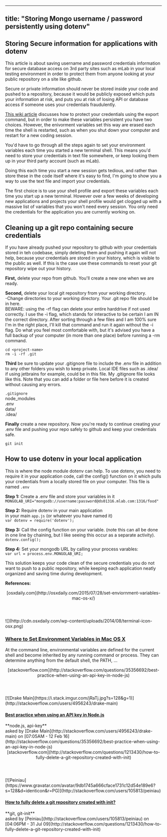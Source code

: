 
---
title: "Storing Mongo username / password persistently using dotenv"
---

## Storing Secure information for applications with dotenv

This article is about saving username and password credentials information for secure database access on 3rd party sites such as mLab in your local testing environment in order to protect them from anyone looking at your public repository on a site like github.

Secure or private information should never be stored inside your code and pushed to a repository, because it would be publicly exposed which puts your information at risk, and puts you at risk of losing API or database access if someone uses your credentials fraudulently.

[This wiki article](//forum.freecodecamp.com/t/guide-for-using-mongodb-and-deploying-to-heroku/19347/3) discusses how to protect your credentials using the export command, but in order to make these variables persistent you have two choices. However, the enivorment variables set this way are erased each time the shell is restarted, such as when you shut down your computer and restart for a new coding session.

You'd have to go through all the steps again to set your environment variables each time you started a new terminal shell. This means you'd need to store your credentials in text file somewhere, or keep looking them up in your third party account (such as mLab).

Doing this each time you start a new session gets tedious, and rather than store these in the code itself where it's easy to find, I'm going to show you a way to use the text file and import your credentials.

The first choice is to use your shell profile and export these variables each time you start up a new terminal. However over a few weeks of developing new applications and projects your shell profile would get clogged up with a massive list of variables that you won't need every session. You only need the credentials for the application you are currently working on.

## Cleaning up a git repo containing secure credentials

If you have already pushed your repository to github with your credentials stored in teh codebase, simply deleting them and pushing it again will not help, because your credentials are stored in your history, which is visible to the public as well. If this is the case use these commands to reset your git repository wipe out your history.

**First,** delete your repo from github. You'll create a new one when we are ready.

**Second,** delete your local git repository from your working directory.  
-Change directories to your working directory. Your .git repo file should be in here.  
BEWARE: using the -rf flag can delete your entire harddrive if not used correctly. I use the -i flag, which stands for interactive to be certain I am IN the correct directory. After sorting through a few files and I am 100% sure I'm in the right place, I'll kill that command and run it again without the -i flag. Do what you feel most comfortable with, but it's advised you have a full backup of your computer (in more than one place) before running a -rm command.

    cd <project-name>
    rm -i -rf .git

**Third** be sure to update your .gitignore file to include the .env file in addition to any other folders you wish to keep private. Local IDE files such as .idea/ if using jetbrains for example, could be in this file. My .gitignore file looks like this. Note that you can add a folder or file here before it is created without causing any errors.

`.gitignore`  
node_modules  
.env  
data/  
.idea/

**Finally** create a new repository. Now you're ready to continue creating your .env file and pushing your repo safely to github and keep your credentials safe.

`git init`

## How to use dotenv in your local application

This is where the node module dotenv can help. To use dotenv, you need to require it in your application code, call the config() function on it which pulls your credentials from a locally stored file on your computer. This file is named `.env`

**Step 1:** Create a .env file and store your variables in it  
`MONGOLAB_URI="mongodb://username:password@ds01316.mlab.com:1316/food"`

**Step 2:** Require dotenv in your main application  
in your main `app.js` (or whatever you have named it)  
`var dotenv = require('dotenv');`

**Step 3:** Call the config function on your variable. (note this can all be done in one line by chaining, but I like seeing this occur as a separate activity).  
`dotenv.config();`

**Step 4:** Set your mongodb URL by calling your process varables:  
`var url = process.env.MONGOLAB_URI;`

This solution keeps your code clean of the secure credentials you do not want to push to a public repository, while keeping each application neatly organized and saving time during development.

**References:**  

<aside class="onebox whitelistedgeneric">

<header class="source">[osxdaily.com](http://osxdaily.com/2015/07/28/set-enviornment-variables-mac-os-x/)</header>

<article class="onebox-body">![](http://cdn.osxdaily.com/wp-content/uploads/2014/08/terminal-icon-osx.png)

### [Where to Set Environment Variables in Mac OS X](http://osxdaily.com/2015/07/28/set-enviornment-variables-mac-os-x/)

At the command line, environmental variables are defined for the current shell and become inherited by any running command or process. They can determine anything from the default shell, the PATH, …

</article>

</aside>

<aside class="onebox stackexchange">

<header class="source">[stackoverflow.com](http://stackoverflow.com/questions/35356692/best-practice-when-using-an-api-key-in-node-js)</header>

<article class="onebox-body">[![Drake Main](https://i.stack.imgur.com/jRaTj.jpg?s=128&g=1)](http://stackoverflow.com/users/4956243/drake-main) 

#### [Best practice when using an API key in Node.js](http://stackoverflow.com/questions/35356692/best-practice-when-using-an-api-key-in-node-js)

<div class="tags">**node.js, api-key**</div>

<div class="date">asked by [Drake Main](http://stackoverflow.com/users/4956243/drake-main) on [07:05AM - 12 Feb 16](http://stackoverflow.com/questions/35356692/best-practice-when-using-an-api-key-in-node-js)</div>

</article>

</aside>

<aside class="onebox stackexchange">

<header class="source">[stackoverflow.com](http://stackoverflow.com/questions/1213430/how-to-fully-delete-a-git-repository-created-with-init)</header>

<article class="onebox-body">[![Peiniau](https://www.gravatar.com/avatar/9db1745a666cface1731c12d54e189e6?s=128&d=identicon&r=PG)](http://stackoverflow.com/users/105813/peiniau) 

#### [How to fully delete a git repository created with init?](http://stackoverflow.com/questions/1213430/how-to-fully-delete-a-git-repository-created-with-init)

<div class="tags">**git, git-init**</div>

<div class="date">asked by [Peiniau](http://stackoverflow.com/users/105813/peiniau) on [04:06PM - 31 Jul 09](http://stackoverflow.com/questions/1213430/how-to-fully-delete-a-git-repository-created-with-init)</div>

</article>

</aside>
